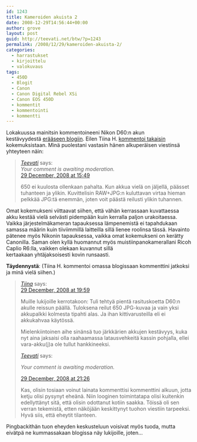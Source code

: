 ```yaml
---
id: 1243
title: Kameroiden akuista 2
date: 2008-12-29T14:56:44+00:00
author: grove
layout: post
guid: http://teevati.net/btw/?p=1243
permalink: /2008/12/29/kameroiden-akuista-2/
categories:
  - harrastukset
  - kirjoittelu
  - valokuvaus
tags:
  - 450D
  - Blogit
  - Canon
  - Canon Digital Rebel XSi
  - Canon EOS 450D
  - kommentit
  - kommentointi
  - kommentti
---
```

Lokakuussa mainitsin kommentoineeni Nikon D60:n akun kestävyydestä [erääseen blogiin](http://haapaniitty.net/tiina/2008/09/30/nikon-d60/#comment-10 "Haapaniitty 2.0 » Nikon D60"). Eilen Tiina H. [kommentoi takaisin](http://teevati.net/btw/2008/10/09/kameroiden-akuista/#comment-721 "BTW · Tiina H. kommentoi aihetta Kameroiden akuista @ 28.12.2008 su 22:18") kokemuksistaan. Minä puolestani vastasin hänen alkuperäisen viestinsä yhteyteen näin:

> <div class="comment-author vcard">
>   <cite class="fn"><a class="url" rel="external nofollow" href="http://teevati.net/">Teevati</a></cite> <span class="says">says:</span>
> </div>
> 
> <div class="comment-author vcard">
>   <span class="says"><em>Your comment is awaiting moderation.</em> </span>
> </div>
> 
> <div class="comment-meta commentmetadata">
>   <a href="http://haapaniitty.net/tiina/2008/09/30/nikon-d60/comment-page-1/#comment-23">29 December, 2008 at 15:49</a>
> </div>
> 
> 650 ei kuulosta ollenkaan pahalta. Kun akkua vielä on jäljellä, päässet tuhanteen ja ylikin. Kuvittelisin RAW+JPG:n kuluttavan virtaa hieman pelkkää JPG:tä enemmän, joten voit päästä reilusti ylikin tuhannen.

Omat kokemukseni viittaavat siihen, että vähän kerrassaan kuvattaessa akku kestää vielä selvästi pidempään kuin kerralla paljon urakoitaessa. Vaikka järjestelmäkameran tapauksessa lämpenemistä ei tapahdukaan samassa määrin kuin tiiviimmillä laitteilla sillä lienee roolinsa tässä. Havainto pätenee myös Nikonin tapauksessa, vaikka omat kokemukseni on kerätty Canonilla. Saman olen kyllä huomannut myös muistiinpanokamerallani Ricoh Caplio R6:lla, vaikken olekaan kuvannut sillä kertaakaan yhtäjaksoisesti kovin runsaasti.

**Täydennystä**: (Tiina H. kommentoi omassa blogissaan kommenttini jatkoksi ja minä vielä siihen.)

> <div class="comment-author vcard">
>   <cite class="fn"><a class="url" rel="external nofollow" href="http://haapaniitty.net/">Tiina</a></cite> <span class="says">says:</span>
> </div>
> 
> <div class="comment-meta commentmetadata">
>   <a href="http://haapaniitty.net/tiina/2008/09/30/nikon-d60/comment-page-1/#comment-27">29 December, 2008 at 19:59</a>
> </div>
> 
> Muille lukijoille kerrotakoon: Tuli tehtyä pientä rasituskoetta D60:n akulle reissun päällä. Tuloksena reilut 650 JPG-kuvaa ja vain yksi akkupalkki kolmesta tipahti alas. Ja ihan kittivarusteilla eli ei akkukahvaa käytössä.
> 
> Mielenkiintoinen aihe sinänsä tuo järkkärien akkujen kestävyys, kuka nyt aina jaksaisi olla raahaamassa latausvehkeitä kassin pohjalla, ellei vara-akku(j)a ole tullut hankkineeksi.
> 
> <div class="comment-author vcard">
>   <cite class="fn"><a class="url" rel="external nofollow" href="http://teevati.net/">Teevati</a></cite> <span class="says">says:</span>
> </div>
> 
> _Your comment is awaiting moderation._ 
> 
> <div class="comment-meta commentmetadata">
>   <a href="http://haapaniitty.net/tiina/2008/09/30/nikon-d60/comment-page-1/#comment-28">29 December, 2008 at 21:26</a>
> </div>
> 
> Kas, olisin tosiaan voinut lainata kommenttisi kommenttini alkuun, jotta ketju olisi pysynyt eheänä. Niin looginen toimintatapa olisi kuitenkin edellyttänyt sitä, että olisin odottanut kotiin saakka. Töissä oli sen verran tekemistä, etten näköjään keskittynyt tuohon viestiin tarpeeksi. Hyvä siis, että eheytit tilanteen.

Pingbackithän tuon eheyden keskusteluun voisivat myös tuoda, mutta eivätpä ne kummassakaan blogissa näy lukijoille, joten&#8230;